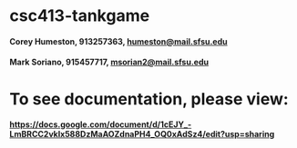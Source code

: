 # csc413-tankgame

#### Corey Humeston, 913257363, humeston@mail.sfsu.edu

#### Mark Soriano, 915457717, msorian2@mail.sfsu.edu

# To see documentation, please view: 

#### https://docs.google.com/document/d/1cEJY_-LmBRCC2vklx588DzMaAOZdnaPH4_OQ0xAdSz4/edit?usp=sharing
